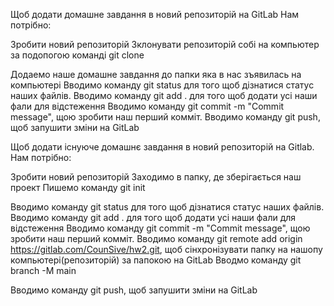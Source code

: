 Щоб додати домашне завдання в новий репозиторій на GitLab
Нам потрібно:

Зробити новий репозиторій
Зклонувати репозиторій собі на компьютер за подопогою команді git clone

Додаемо наше домашне завдання до папки яка в нас зъявилась на компьютері
Вводимо команду git status для того щоб дізнатися статус наших файлів.
Вводимо команду git add . для того щоб додати усі наши фали для відстеження
Вводимо команду git commit -m "Commit message", щою зробити наш перший комміт.
Вводимо команду git push, щоб запушити зміни на GitLab


Щоб додати існуюче домашнє завдання в новий репозиторій на Gitlab.
Нам потрібно:

Зробити новий репозиторій
Заходимо в папку, де зберігається наш проект
Пишемо команду git init

Вводимо команду git status для того щоб дізнатися статус наших файлів.
Вводимо команду git add . для того щоб додати усі наши фали для відстеження
Вводимо команду git commit -m "Commit message", щою зробити наш перший комміт.
Вводимо команду git remote add origin https://gitlab.com/CounSive/hw2.git, щоб сінхронізувати папку на нашопу компьютері(репозиторій) за папокою на GitLab
Вводмо команду git branch -M main

Вводимо команду git push, щоб запушити зміни на GitLab